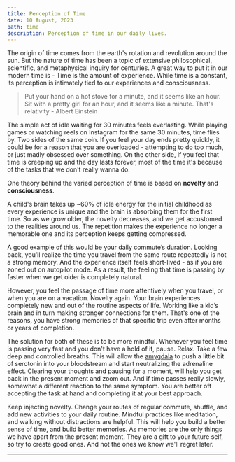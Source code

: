 ```yaml
---
title: Perception of Time
date: 10 August, 2023
path: time
description: Perception of time in our daily lives.
---
```

The origin of time comes from the earth's rotation and revolution around the sun. But the nature of time has been a topic of extensive philosophical, scientific, and metaphysical inquiry for centuries. A great way to put it in our modern time is - Time is the amount of experience. While time is a constant, its perception is intimately tied to our experiences and consciousness. 

> Put your hand on a hot stove for a minute, and it seems like an hour. Sit with a pretty girl for an hour, and it seems like a minute. That's relativity - Albert Einstein

The simple act of idle waiting for 30 minutes feels everlasting. While playing games or watching reels on Instagram for the same 30 minutes, time flies by. Two sides of the same coin. If you feel your day ends pretty quickly, it could be for a reason that you are overloaded - attempting to do too much, or just madly obsessed over something. On the other side, if you feel that time is creeping up and the day lasts forever, most of the time it's because of the tasks that we don't really wanna do. 

One theory behind the varied perception of time is based on **novelty** and **consciousness**. 

A child's brain takes up ~60% of idle energy for the initial childhood as every experience is unique and the brain is absorbing them for the first time. So as we grow older, the novelty decreases, and we get accustomed to the realities around us. The repetition makes the experience no longer a memorable one and its perception keeps getting compressed. 

A good example of this would be your daily commute’s duration. Looking back, you’ll realize the time you travel from the same route repeatedly is not a strong memory. And the experience itself feels short-lived - as if you are zoned out on autopilot mode. As a result, the feeling that time is passing by faster when we get older is completely natural.

However, you feel the passage of time more attentively when you travel, or when you are on a vacation. Novelty again. Your brain experiences completely new and out of the routine aspects of life. Working like a kid’s brain and in turn making stronger connections for them. That's one of the reasons, you have strong memories of that specific trip even after months or years of completion.

The solution for both of these is to be more mindful. Whenever you feel time is passing very fast and you don't have a hold of it, pause. Relax. Take a few deep and controlled breaths. This will allow the [amygdala](https://my.clevelandclinic.org/health/body/24894-amygdala) to push a little bit of serotonin into your bloodstream and start neutralizing the adrenaline effect. Clearing your thoughts and pausing for a moment, will help you get back in the present moment and zoom out. And if time passes really slowly, somewhat a different reaction to the same symptom. You are better off accepting the task at hand and completing it at your best approach.

Keep injecting novelty. Change your routes of regular commute, shuffle, and add new activities to your daily routine. Mindful practices like meditation, and walking without distractions are helpful. This will help you build a better sense of time, and build better memories. As memories are the only things we have apart from the present moment. They are a gift to your future self, so try to create good ones. And not the ones we know we'll regret later.

---